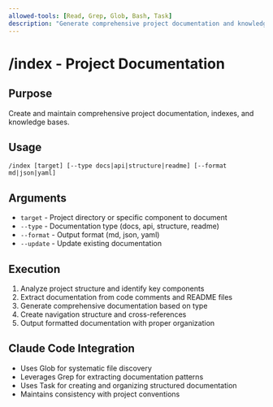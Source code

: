 ```yaml
---
allowed-tools: [Read, Grep, Glob, Bash, Task]
description: "Generate comprehensive project documentation and knowledge base"
---
```


# /index - Project Documentation

## Purpose
Create and maintain comprehensive project documentation, indexes, and knowledge bases.

## Usage
```
/index [target] [--type docs|api|structure|readme] [--format md|json|yaml]
```

## Arguments
- `target` - Project directory or specific component to document
- `--type` - Documentation type (docs, api, structure, readme)
- `--format` - Output format (md, json, yaml)
- `--update` - Update existing documentation

## Execution
1. Analyze project structure and identify key components
2. Extract documentation from code comments and README files
3. Generate comprehensive documentation based on type
4. Create navigation structure and cross-references
5. Output formatted documentation with proper organization

## Claude Code Integration
- Uses Glob for systematic file discovery
- Leverages Grep for extracting documentation patterns
- Uses Task for creating and organizing structured documentation
- Maintains consistency with project conventions